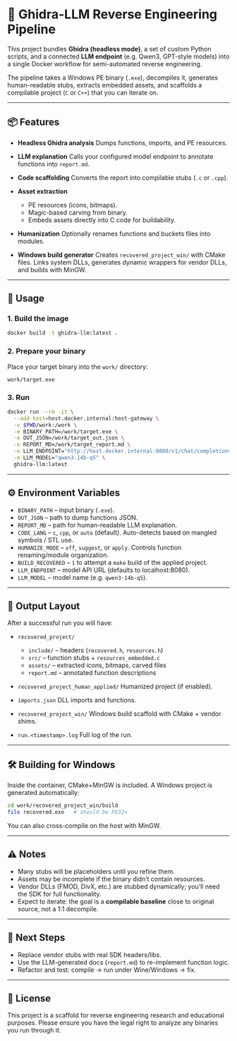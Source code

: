 # 🔎 Ghidra-LLM Reverse Engineering Pipeline

This project bundles **Ghidra (headless mode)**, a set of custom Python scripts, and a connected **LLM endpoint** (e.g. Qwen3, GPT-style models) into a single Docker workflow for semi-automated reverse engineering.

The pipeline takes a Windows PE binary (`.exe`), decompiles it, generates human-readable stubs, extracts embedded assets, and scaffolds a compilable project (`C` or `C++`) that you can iterate on.

---

## 📦 Features

* **Headless Ghidra analysis**
  Dumps functions, imports, and PE resources.

* **LLM explanation**
  Calls your configured model endpoint to annotate functions into `report.md`.

* **Code scaffolding**
  Converts the report into compilable stubs (`.c` or `.cpp`).

* **Asset extraction**

  * PE resources (icons, bitmaps).
  * Magic-based carving from binary.
  * Embeds assets directly into C code for buildability.

* **Humanization**
  Optionally renames functions and buckets files into modules.

* **Windows build generator**
  Creates `recovered_project_win/` with CMake files.
  Links system DLLs, generates dynamic wrappers for vendor DLLs, and builds with MinGW.

---

## 🚀 Usage

### 1. Build the image

```bash
docker build -t ghidra-llm:latest .
```

### 2. Prepare your binary

Place your target binary into the `work/` directory:

```
work/target.exe
```

### 3. Run

```bash
docker run --rm -it \
  --add-host=host.docker.internal:host-gateway \
  -v $PWD/work:/work \
  -e BINARY_PATH=/work/target.exe \
  -e OUT_JSON=/work/target_out.json \
  -e REPORT_MD=/work/target_report.md \
  -e LLM_ENDPOINT="http://host.docker.internal:8080/v1/chat/completions" \
  -e LLM_MODEL="qwen3-14b-q5" \
  ghidra-llm:latest
```

---

## ⚙️ Environment Variables

* `BINARY_PATH` – input binary (`.exe`).
* `OUT_JSON` – path to dump functions JSON.
* `REPORT_MD` – path for human-readable LLM explanation.
* `CODE_LANG` – `c`, `cpp`, or `auto` (default).
  Auto-detects based on mangled symbols / STL use.
* `HUMANIZE_MODE` – `off`, `suggest`, or `apply`.
  Controls function renaming/module organization.
* `BUILD_RECOVERED` – `1` to attempt a `make` build of the applied project.
* `LLM_ENDPOINT` – model API URL (defaults to localhost:8080).
* `LLM_MODEL` – model name (e.g. `qwen3-14b-q5`).

---

## 📂 Output Layout

After a successful run you will have:

* `recovered_project/`

  * `include/` – headers (`recovered.h`, `resources.h`)
  * `src/` – function stubs + `resources_embedded.c`
  * `assets/` – extracted icons, bitmaps, carved files
  * `report.md` – annotated function descriptions

* `recovered_project_human_applied/`
  Humanized project (if enabled).

* `imports.json`
  DLL imports and functions.

* `recovered_project_win/`
  Windows build scaffold with CMake + vendor shims.

* `run.<timestamp>.log`
  Full log of the run.

---

## 🛠 Building for Windows

Inside the container, CMake+MinGW is included.
A Windows project is generated automatically:

```bash
cd work/recovered_project_win/build
file recovered.exe   # should be PE32+
```

You can also cross-compile on the host with MinGW.

---

## ⚠️ Notes

* Many stubs will be placeholders until you refine them.
* Assets may be incomplete if the binary didn’t contain resources.
* Vendor DLLs (FMOD, DivX, etc.) are stubbed dynamically; you’ll need the SDK for full functionality.
* Expect to iterate: the goal is a **compilable baseline** close to original source, not a 1:1 decompile.

---

## 🤍 Next Steps

* Replace vendor stubs with real SDK headers/libs.
* Use the LLM-generated docs (`report.md`) to re-implement function logic.
* Refactor and test: compile → run under Wine/Windows → fix.

---

## 📜 License

This project is a scaffold for reverse engineering research and educational purposes.
Please ensure you have the legal right to analyze any binaries you run through it.

